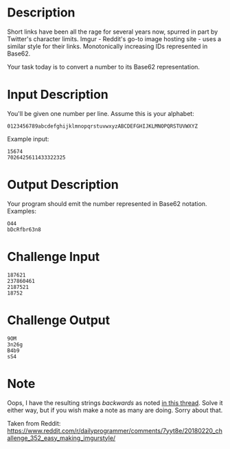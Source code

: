 # Description

Short links have been all the rage for several years now, spurred in part by Twitter's character limits. Imgur - Reddit's go-to image hosting site - uses a similar style for their links. Monotonically increasing IDs represented in Base62. 

Your task today is to convert a number to its Base62 representation.

# Input Description

You'll be given one number per line. Assume this is your alphabet:

    0123456789abcdefghijklmnopqrstuvwxyzABCDEFGHIJKLMNOPQRSTUVWXYZ 

Example input:

    15674
    7026425611433322325

# Output Description

Your program should emit the number represented in Base62 notation. Examples:

    O44
    bDcRfbr63n8

# Challenge Input

    187621
    237860461
    2187521
    18752

# Challenge Output

    9OM
    3n26g
    B4b9
    sS4    

# Note 

Oops, I have the resulting strings _backwards_ as noted [in this thread](https://www.reddit.com/r/dailyprogrammer/comments/7yyt8e/20180220_challenge_352_easy_making_imgurstyle/dukagoy/?utm_content=permalink&utm_medium=front&utm_source=reddit&utm_name=dailyprogrammer). Solve it either way, but if you wish make a note as many are doing. Sorry about that.

Taken from Reddit: https://www.reddit.com/r/dailyprogrammer/comments/7yyt8e/20180220_challenge_352_easy_making_imgurstyle/